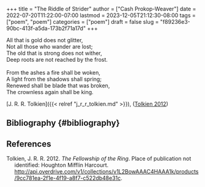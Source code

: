 +++
title = "The Riddle of Strider"
author = ["Cash Prokop-Weaver"]
date = 2022-07-20T11:22:00-07:00
lastmod = 2023-12-05T21:12:30-08:00
tags = ["poem", "poem"]
categories = ["poem"]
draft = false
slug = "f89236e3-90bc-413f-a5da-173b2f71a17d"
+++

<div class="verse">

All that is gold does not glitter,<br />
Not all those who wander are lost;<br />
The old that is strong does not wither,<br />
Deep roots are not reached by the frost.<br />
<br />
From the ashes a fire shall be woken,<br />
A light from the shadows shall spring;<br />
Renewed shall be blade that was broken,<br />
The crownless again shall be king.<br />

</div>

[J. R. R. Tolkien]({{< relref "j_r_r_tolkien.md" >}}), (<a href="#citeproc_bib_item_1">Tolkien 2012</a>)


## Bibliography {#bibliography}

## References

<style>.csl-entry{text-indent: -1.5em; margin-left: 1.5em;}</style><div class="csl-bib-body">
  <div class="csl-entry"><a id="citeproc_bib_item_1"></a>Tolkien, J. R. R. 2012. <i>The Fellowship of the Ring</i>. Place of publication not identified: Houghton Mifflin Harcourt. <a href="http://api.overdrive.com/v1/collections/v1L2BowAAAC4HAAA1k/products/9cc781ea-2f1e-4f19-a8f7-c522db48e31c">http://api.overdrive.com/v1/collections/v1L2BowAAAC4HAAA1k/products/9cc781ea-2f1e-4f19-a8f7-c522db48e31c</a>.</div>
</div>
